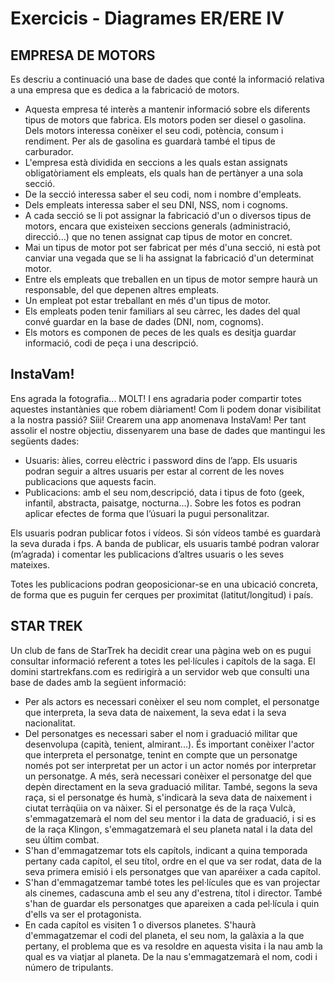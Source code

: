 # Exercicis - Diagrames ER/ERE IV

## EMPRESA DE MOTORS

Es descriu a continuació una base de dades que conté la informació relativa a una empresa que es dedica a la fabricació de motors.
* Aquesta empresa té interès a mantenir informació sobre els diferents tipus de motors que fabrica. Els motors poden ser diesel o gasolina. Dels motors interessa conèixer el seu codi, potència, consum i rendiment. Per als de gasolina es guardarà també el tipus de carburador. 
* L'empresa està dividida en seccions a les quals estan assignats obligatòriament els empleats, els quals han de pertànyer a una sola secció.
* De la secció interessa saber el seu codi, nom i nombre d'empleats.
* Dels empleats interessa saber el seu DNI, NSS, nom i cognoms.
* A cada secció se li pot assignar la fabricació d'un o diversos tipus de motors, encara que existeixen seccions generals (administració, direcció...) que no tenen assignat cap tipus de motor en concret.
* Mai un tipus de motor pot ser fabricat per més d'una secció, ni està pot canviar una vegada que se li ha assignat la fabricació d'un determinat motor.
* Entre els empleats que treballen en un tipus de motor sempre haurà un responsable, del que depenen altres empleats.
* Un empleat pot estar treballant en més d'un tipus de motor.
* Els empleats poden tenir familiars al seu càrrec, les dades del qual convé guardar en la base de dades (DNI, nom, cognoms).
* Els motors es componen de peces de les quals es desitja guardar informació, codi de peça i una descripció.

## InstaVam!
Ens agrada la fotografia... MOLT! I ens agradaria poder compartir totes aquestes instantànies que robem diàriament! Com li podem donar visibilitat a la nostra passió? Síii! Crearem una app anomenava InstaVam!
Per tant assolir el nostre objectiu, dissenyarem una base de dades que mantingui les següents dades:

* Usuaris: àlies, correu elèctric i password dins de l’app. Els usuaris podran seguir a altres usuaris per estar al corrent de les noves publicacions que aquests facin.
* Publicacions: amb el seu nom,descripció, data i tipus de foto (geek, infantil, abstracta, paisatge, nocturna...). Sobre les fotos es podran aplicar efectes de forma que l’úsuari la pugui personalitzar.

Els usuaris podran publicar fotos i vídeos. Si són vídeos també es guardarà la seva durada i fps. A banda de publicar, els usuaris també podran valorar (m’agrada) i comentar les publicacions d’altres usuaris o les seves mateixes.

Totes les publicacions podran geoposicionar-se en una ubicació concreta, de forma que es puguin fer cerques per proximitat (latitut/longitud) i país.


## STAR TREK
Un club de fans de StarTrek ha decidit crear una pàgina web on es pugui consultar informació referent a totes les pel·lícules i capítols de la saga. El domini startrekfans.com es redirigirà a un servidor web que consulti una base de dades amb la següent informació:
* Per als actors es necessari conèixer el seu nom complet, el personatge que interpreta, la seva data de naixement, la seva edat i la seva nacionalitat.
* Del personatges es necessari saber el nom i graduació militar que desenvolupa (capità, tenient, almirant...). És important conèixer l'actor que interpreta el personatge, tenint en compte que un personatge només pot ser interpretat per un actor i un actor només por interpretar un personatge. A més, serà necessari conèixer el personatge del que depèn directament en la seva graduació militar. També, segons la seva raça, si el personatge és humà, s'indicarà la seva data de naixement i ciutat terràqüia on va nàixer. Si el personatge és de la raça Vulcà, s'emmagatzemarà el nom del seu mentor i la data de graduació, i si es de la raça Klingon, s'emmagatzemarà el seu planeta natal i la data del seu últim combat.
* S'han d'emmagatzemar tots els capítols, indicant a quina temporada pertany cada capítol, el seu títol, ordre en el que va ser rodat, data de la seva primera emisió i els personatges que van aparéixer a cada capítol.
* S'han d'emmagatzemar també totes les pel·lícules que es van projectar als cinemes, cadascuna amb el seu any d'estrena, títol i director. També s'han de guardar els personatges que apareixen a cada pel·lícula i quin d'ells va ser el protagonista.
* En cada capítol es visiten 1 o diversos planetes. S'haurà d'emmagatzemar el codi del planeta, el seu nom, la galàxia a la que pertany, el problema que es va resoldre en aquesta visita i la nau amb la qual es va viatjar al planeta. De la nau s'emmagatzemarà el nom, codi i número de tripulants.
